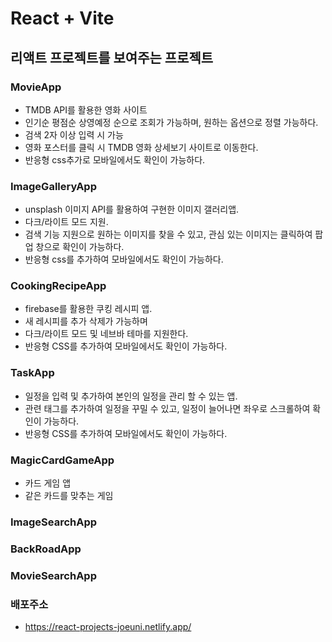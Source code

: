 # React + Vite

## 리액트 프로젝트를 보여주는 프로젝트

### MovieApp

- TMDB API를 활용한 영화 사이트
- 인기순 평점순 상영예정 순으로 조회가 가능하며, 원하는 옵션으로 정렬 가능하다.
- 검색 2자 이상 입력 시 가능
- 영화 포스터를 클릭 시 TMDB 영화 상세보기 사이트로 이동한다.
- 반응형 css추가로 모바일에서도 확인이 가능하다.

### ImageGalleryApp

- unsplash 이미지 API를 활용하여 구현한 이미지 갤러리앱.
- 다크/라이트 모드 지원.
- 검색 기능 지원으로 원하는 이미지를 찾을 수 있고, 관심 있는 이미지는 클릭하여 팝업 창으로 확인이 가능하다.
- 반응형 css를 추가하여 모바일에서도 확인이 가능하다.

### CookingRecipeApp

- firebase를 활용한 쿠킹 레시피 앱.
- 새 레시피를 추가 삭제가 가능하며
- 다크/라이트 모드 및 네브바 테마를 지원한다.
- 반응형 CSS를 추가하여 모바일에서도 확인이 가능하다.

### TaskApp

- 일정을 입력 및 추가하여 본인의 일정을 관리 할 수 있는 앱.
- 관련 태그를 추가하여 일정을 꾸밀 수 있고, 일정이 늘어나면 좌우로 스크롤하여 확인이 가능하다.
- 반응형 CSS를 추가하여 모바일에서도 확인이 가능하다.

### MagicCardGameApp

- 카드 게임 앱
- 같은 카드를 맞추는 게임

### ImageSearchApp

### BackRoadApp

### MovieSearchApp

### 배포주소

- https://react-projects-joeuni.netlify.app/
